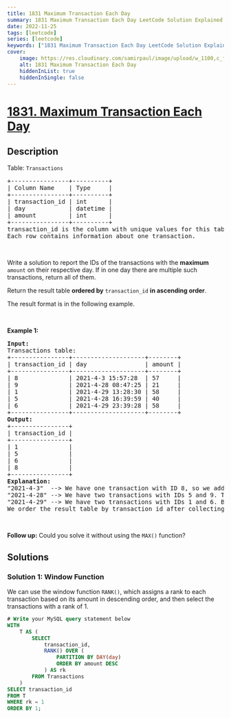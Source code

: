 ```yaml
---
title: 1831 Maximum Transaction Each Day
summary: 1831 Maximum Transaction Each Day LeetCode Solution Explained
date: 2022-11-25
tags: [leetcode]
series: [leetcode]
keywords: ["1831 Maximum Transaction Each Day LeetCode Solution Explained in all languages", "1831 Maximum Transaction Each Day", "LeetCode", "leetcode solution in Python3 C++ Java Go PHP Ruby Swift TypeScript Rust C# JavaScript C", "GeeksforGeeks", "InterviewBit", "Coding Ninjas", "HackerRank", "HackerEarth", "CodeChef", "TopCoder", "AlgoExpert", "freeCodeCamp", "Codeforces", "GitHub", "AtCoder", "Samir Paul"]
cover:
    image: https://res.cloudinary.com/samirpaul/image/upload/w_1100,c_fit,co_rgb:FFFFFF,l_text:Arial_75_bold:1831 Maximum Transaction Each Day - Solution Explained/problem-solving.webp
    alt: 1831 Maximum Transaction Each Day
    hiddenInList: true
    hiddenInSingle: false
---
```



# [1831. Maximum Transaction Each Day](https://leetcode.com/problems/maximum-transaction-each-day)


## Description

<p>Table: <code>Transactions</code></p>

<pre>
+----------------+----------+
| Column Name    | Type     |
+----------------+----------+
| transaction_id | int      |
| day            | datetime |
| amount         | int      |
+----------------+----------+
transaction_id is the column with unique values for this table.
Each row contains information about one transaction.
</pre>

<p>&nbsp;</p>

<p>Write a solution&nbsp;to report the IDs of the transactions with the <strong>maximum</strong> <code>amount</code> on their respective day. If in one day there are multiple such transactions, return all of them.</p>

<p>Return the result table <strong>ordered by</strong> <code>transaction_id</code> <strong> in ascending order</strong>.</p>

<p>The result format is in the following example.</p>

<p>&nbsp;</p>
<p><strong class="example">Example 1:</strong></p>

<pre>
<strong>Input:</strong> 
Transactions table:
+----------------+--------------------+--------+
| transaction_id | day                | amount |
+----------------+--------------------+--------+
| 8              | 2021-4-3 15:57:28  | 57     |
| 9              | 2021-4-28 08:47:25 | 21     |
| 1              | 2021-4-29 13:28:30 | 58     |
| 5              | 2021-4-28 16:39:59 | 40     |
| 6              | 2021-4-29 23:39:28 | 58     |
+----------------+--------------------+--------+
<strong>Output:</strong> 
+----------------+
| transaction_id |
+----------------+
| 1              |
| 5              |
| 6              |
| 8              |
+----------------+
<strong>Explanation:</strong> 
&quot;2021-4-3&quot;  --&gt; We have one transaction with ID 8, so we add 8 to the result table.
&quot;2021-4-28&quot; --&gt; We have two transactions with IDs 5 and 9. The transaction with ID 5 has an amount of 40, while the transaction with ID 9 has an amount of 21. We only include the transaction with ID 5 as it has the maximum amount this day.
&quot;2021-4-29&quot; --&gt; We have two transactions with IDs 1 and 6. Both transactions have the same amount of 58, so we include both in the result table.
We order the result table by transaction_id after collecting these IDs.
</pre>

<p>&nbsp;</p>
<p><strong>Follow up:</strong> Could you solve it without using the <code>MAX()</code> function?</p>

## Solutions

### Solution 1: Window Function

We can use the window function `RANK()`, which assigns a rank to each transaction based on its amount in descending order, and then select the transactions with a rank of $1$.

<!-- tabs:start -->

```sql
# Write your MySQL query statement below
WITH
    T AS (
        SELECT
            transaction_id,
            RANK() OVER (
                PARTITION BY DAY(day)
                ORDER BY amount DESC
            ) AS rk
        FROM Transactions
    )
SELECT transaction_id
FROM T
WHERE rk = 1
ORDER BY 1;
```

<!-- tabs:end -->

<!-- end -->
